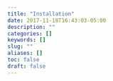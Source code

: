 ```yaml
---
title: "Installation"
date: 2017-11-18T16:43:03-05:00
description: ""
categories: []
keywords: []
slug: ""
aliases: []
toc: false
draft: false
---
```

